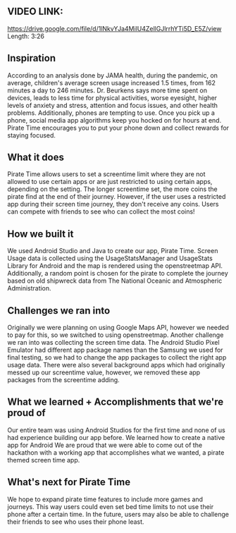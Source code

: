 ## VIDEO LINK:
https://drive.google.com/file/d/1lNkvYJa4MilU4ZellGJlrrhYTi5D_E5Z/view
Length: 3:26

## Inspiration
According to an analysis done by JAMA health, during the pandemic, on average, children's average screen usage increased 1.5 times, from 162 minutes a day to 246 minutes. Dr. Beurkens says more time spent on devices, leads to less time for physical activities, worse eyesight, higher levels of anxiety and stress, attention and focus issues, and other health problems. Additionally, phones are tempting to use. Once you pick up a phone, social media app algorithms keep you hocked on for hours at end. Pirate Time encourages you to put your phone down and collect rewards for staying focused.

## What it does
Pirate Time allows users to set a screentime limit where they are not allowed to use certain apps or are just restricted to using certain apps, depending on the setting. The longer screentime set, the more coins the pirate find at the end of their journey. However, if the user uses a restricted app during their screen time journey, they don't receive any coins. Users can compete with friends to see who can collect the most coins!

## How we built it
We used Android Studio and Java to create our app, Pirate Time. Screen Usage data is collected using the UsageStatsManager and UsageStats Library for Android and the map is rendered using the openstreetmap API. Additionally, a random point is chosen for the pirate to complete the journey based on old shipwreck data from The National Oceanic and Atmospheric Administration.

## Challenges we ran into
Originally we were planning on using Google Maps API, however we needed to pay for this, so we switched to using openstreetmap. Another challenge we ran into was collecting the screen time data. The Android Studio Pixel Emulator had different app package names than the Samsung we used for final testing, so we had to change the app packages to collect the right app usage data. There were also several background apps which had originally messed up our screentime value, however, we removed these app packages from the screentime adding.

## What we learned + Accomplishments that we're proud of
Our entire team was using Android Studios for the first time and none of us had experience building our app before. We learned how to create a native app for Android We are proud that we were able to come out of the hackathon with a working app that accomplishes what we wanted, a pirate themed screen time app.

## What's next for Pirate Time
We hope to expand pirate time features to include more games and journeys. This way users could even set bed time limits to not use their phone after a certain time. In the future, users may also be able to challenge their friends to see who uses their phone least.
